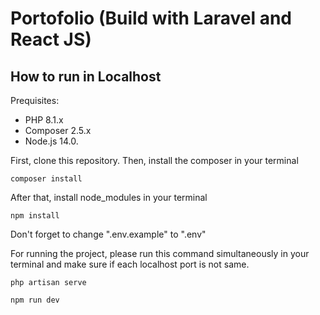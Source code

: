# Portofolio (Build with Laravel and React JS)

## How to run in Localhost
Prequisites:

- PHP 8.1.x
- Composer 2.5.x
- Node.js 14.0.

First, clone this repository. Then, install the composer in your terminal
```
composer install
```
After that, install node_modules in your terminal
```
npm install
```
Don't forget to change ".env.example" to ".env"

For running the project, please run this command simultaneously in your terminal and make sure if each localhost port is not same.
```
php artisan serve
```
```
npm run dev
```
